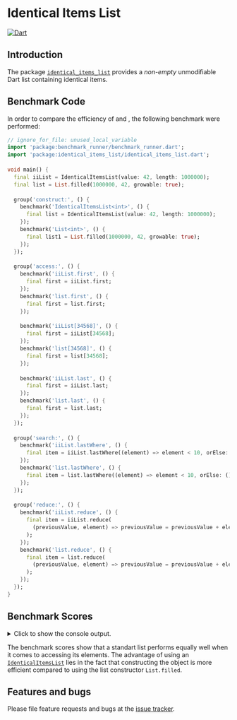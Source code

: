 
# Identical Items List
[![Dart](https://github.com/simphotonics/identical_items_list/actions/workflows/dart.yml/badge.svg)](https://github.com/simphotonics/identical_items_list/actions/workflows/dart.yml)


## Introduction

The package [`identical_items_list`][identical_items_list] provides
a *non-empty* unmodifiable Dart list containing identical
items.

## Benchmark Code

In order to compare the efficiency of  and , the following benchmark were
performed:

```Dart
// ignore_for_file: unused_local_variable
import 'package:benchmark_runner/benchmark_runner.dart';
import 'package:identical_items_list/identical_items_list.dart';

void main() {
  final iiList = IdenticalItemsList(value: 42, length: 1000000);
  final list = List.filled(1000000, 42, growable: true);

  group('construct:', () {
    benchmark('IdenticalItemsList<int>', () {
      final list = IdenticalItemsList(value: 42, length: 1000000);
    });
    benchmark('List<int>', () {
      final list1 = List.filled(1000000, 42, growable: true);
    });
  });

  group('access:', () {
    benchmark('iiList.first', () {
      final first = iiList.first;
    });
    benchmark('list.first', () {
      final first = list.first;
    });

    benchmark('iiList[34568]', () {
      final first = iiList[34568];
    });
    benchmark('list[34568]', () {
      final first = list[34568];
    });

    benchmark('iiList.last', () {
      final first = iiList.last;
    });
    benchmark('list.last', () {
      final first = list.last;
    });
  });

  group('search:', () {
    benchmark('iiList.lastWhere', () {
      final item = iiList.lastWhere((element) => element < 10, orElse: () => 0);
    });
    benchmark('list.lastWhere', () {
      final item = list.lastWhere((element) => element < 10, orElse: () => 0);
    });
  });

  group('reduce:', () {
    benchmark('iiList.reduce', () {
      final item = iiList.reduce(
        (previousValue, element) => previousValue = previousValue + element,
      );
    });
    benchmark('list.reduce', () {
      final item = list.reduce(
        (previousValue, element) => previousValue = previousValue + element,
      );
    });
  });
}
```

## Benchmark Scores
<details> <summary> Click to show the console output. </summary>
![Benchmark Scores](https://github.com/simphotonics/identical_items_list/raw/main/images/benchmark_report.png)
</details>

The benchmark scores show that a standart list performs equally well when it
comes to accessing its elements. The advantage of using
an [`IdenticalItemsList`][IdenticalItemsList] lies in the fact that
constructing the object is more efficient compared to using the list
constructor `List.filled`.


## Features and bugs

Please file feature requests and bugs at the [issue tracker].

[issue tracker]: https://github.com/simphotonics/identical_items_list/issues

[collections]: https://api.dart.dev/stable/dart-collection/dart-collection-library.html

[example]: https://github.com/simphotonics/identical_items_list/tree/main/example

[identical_items_list]: https://pub.dev/packages/identical_items_list

[IdenticalItemsList]: https://pub.dev/documentation/identical_items_list/latest/identical_items_list/IdenticalItemsList-class.html

[IdenticalItemsIterable]: https://pub.dev/documentation/identical_items_list/latest/identical_items_list/IdenticalItemsIterable-class.html

[IdenticalItemsIterator]: https://pub.dev/documentation/identical_items_list/latest/identical_items_list/IdenticalItemsIterator-class.html

[List]:https://api.dart.dev/dart-core/List-class.html

[UnsupportedError]: https://api.dart.dev/dart-core/UnsupportedError-class.html